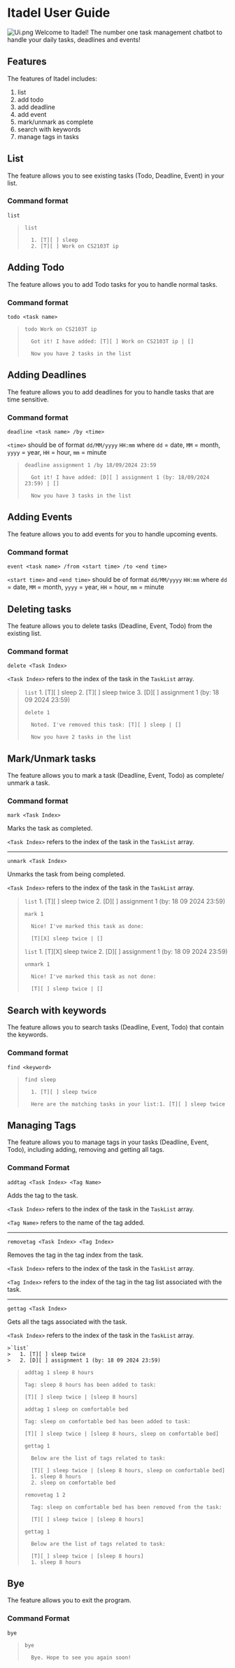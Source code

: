 # Itadel User Guide

![Ui.png](Ui.png)
Welcome to Itadel! The number one task management chatbot
to handle your daily tasks, deadlines and events!

## Features
The features of Itadel includes:
1. list
2. add todo
3. add deadline
4. add event
5. mark/unmark as complete
6. search with keywords
7. manage tags in tasks

## List
The feature allows you to see existing tasks (Todo, Deadline, Event) in your
list.

### Command format

`list`

> `list`
> 
>       1. [T][ ] sleep
>       2. [T][ ] Work on CS2103T ip

## Adding Todo

The feature allows you to add Todo tasks for you
to handle normal tasks.

### Command format

`todo <task name>`

> `todo Work on CS2103T ip`
> 
>       Got it! I have added: [T][ ] Work on CS2103T ip | []
>
>       Now you have 2 tasks in the list

## Adding Deadlines

The feature allows you to add deadlines for you 
to handle tasks that are time sensitive. 

### Command format

`deadline <task name> /by <time>`

`<time>` should be of format `dd/MM/yyyy` `HH:mm`
where `dd` = date, `MM` = month, `yyyy` = year,
`HH` = hour, `mm` = minute 

> `deadline assignment 1 /by 18/09/2024 23:59`
> 
>       Got it! I have added: [D][ ] assignment 1 (by: 18/09/2024 23:59) | []
>
>       Now you have 3 tasks in the list

## Adding Events

The feature allows you to add events for you
to handle upcoming events.

### Command format

`event <task name> /from <start time> /to <end time>`

`<start time>` and `<end time>` should be of format `dd/MM/yyyy` `HH:mm`
where `dd` = date, `MM` = month, `yyyy` = year,
`HH` = hour, `mm` = minute

## Deleting tasks

The feature allows you to delete tasks (Deadline, Event, Todo)
from the existing list.

### Command format

`delete <Task Index>`

`<Task Index>` refers to the index of the 
task in the `TaskList` array.

>`list`
>       1. [T][ ] sleep
>       2. [T][ ] sleep twice
>       3. [D][ ] assignment 1 (by: 18 09 2024 23:59)
>
>`delete 1`
>
>       Noted. I've removed this task: [T][ ] sleep | []
>
>       Now you have 2 tasks in the list
## Mark/Unmark tasks

The feature allows you to mark a task (Deadline, Event, Todo)
as complete/ unmark a task.

### Command format

`mark <Task Index>`

Marks the task as completed.

`<Task Index>` refers to the index of the
task in the `TaskList` array.
____
`unmark <Task Index>`

Unmarks the task from being completed.

`<Task Index>` refers to the index of the
task in the `TaskList` array.

>`list`
>       1. [T][ ] sleep twice
>       2. [D][ ] assignment 1 (by: 18 09 2024 23:59)
>
>`mark 1`
>
>       Nice! I've marked this task as done:
>
>       [T][X] sleep twice | []
> 
> `list`
>       1. [T][X] sleep twice
>       2. [D][ ] assignment 1 (by: 18 09 2024 23:59)
>
>`unmark 1`
> 
>       Nice! I've marked this task as not done:
> 
>       [T][ ] sleep twice | []


## Search with keywords

The feature allows you to search tasks (Deadline, Event, Todo) that contain
the keywords.

### Command format

`find <keyword>`

>`find sleep`
> 
>       1. [T][ ] sleep twice
>       
>       Here are the matching tasks in your list:1. [T][ ] sleep twice

## Managing Tags
The feature allows you to manage tags in your tasks (Deadline,
Event, Todo), including adding, removing and getting all
tags.

### Command Format

`addtag <Task Index> <Tag Name>`

Adds the tag to the task.

`<Task Index>` refers to the index of the
task in the `TaskList` array.

`<Tag Name>` refers to the name of the tag
added.
____


`removetag <Task Index> <Tag Index>`

Removes the tag in the tag index from the task.

`<Task Index>` refers to the index of the
task in the `TaskList` array.

`<Tag Index>` refers to the index of the
tag in the tag list associated with the task.
____


`gettag <Task Index>`

Gets all the tags associated with the task.

`<Task Index>` refers to the index of the
task in the `TaskList` array.
```
>`list`
>   1. [T][ ] sleep twice
>   2. [D][ ] assignment 1 (by: 18 09 2024 23:59)
```
>`addtag 1 sleep 8 hours`
>
>     Tag: sleep 8 hours has been added to task:
>
>     [T][ ] sleep twice | [sleep 8 hours]
>
>`addtag 1 sleep on comfortable bed`
>
>     Tag: sleep on comfortable bed has been added to task:
>
>     [T][ ] sleep twice | [sleep 8 hours, sleep on comfortable bed]
>
>`gettag 1`
>
>       Below are the list of tags related to task:
>
>       [T][ ] sleep twice | [sleep 8 hours, sleep on comfortable bed]
>       1. sleep 8 hours
>       2. sleep on comfortable bed
>
>`removetag 1 2`
>
>       Tag: sleep on comfortable bed has been removed from the task:
>
>       [T][ ] sleep twice | [sleep 8 hours]
>
>`gettag 1`
>
>       Below are the list of tags related to task:
>
>       [T][ ] sleep twice | [sleep 8 hours]
>       1. sleep 8 hours

## Bye
The feature allows you to exit the program.

### Command Format

`bye`

>`bye`
> 
>       Bye. Hope to see you again soon!